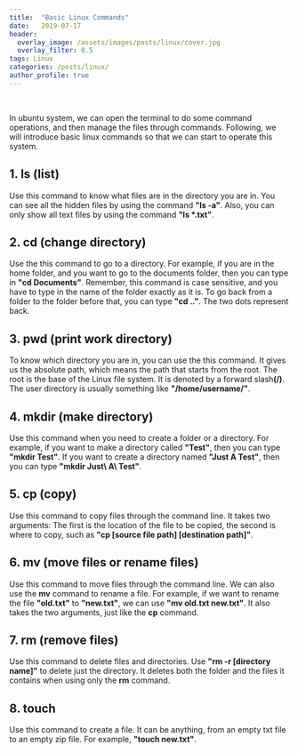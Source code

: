 ```yaml
---
title:  "Basic Linux Commands"
date:   2019-07-17
header:
  overlay_image: /assets/images/posts/linux/cover.jpg
  overlay_filter: 0.5
tags: Linux
categories: /posts/linux/
author_profile: true
---
```

<br>

In ubuntu system, we can open the terminal to do some command operations, and then manage the files through commands. Following, we will introduce basic linux commands so that we can start to operate this system.<br>

## 1. ls (list)

Use this command to know what files are in the directory you are in. You can see all the hidden files by using the command <b>"ls -a"</b>. Also, you can only show all text files by using the command <b>"ls *.txt"</b>.<br>

## 2. cd (change directory)

Use the this command to go to a directory. For example, if you are in the home folder, and you want to go to the documents folder, then you can type in <b>"cd Documents"</b>. Remember, this command is case sensitive, and you have to type in the name of the folder exactly as it is. To go back from a folder to the folder before that, you can type <b>"cd .."</b>. The two dots represent back.<br>

## 3. pwd (print work directory)

To know which directory you are in, you can use the this command. It gives us the absolute path, which means the path that starts from the root. The root is the base of the Linux file system. It is denoted by a forward slash<b>(/)</b>. The user directory is usually something like <b>"/home/username/"</b>.<br>

## 4. mkdir (make directory)

Use this command when you need to create a folder or a directory. For example, if you want to make a directory called <b>"Test"</b>, then you can type <b>"mkdir Test"</b>. If you want to create a directory named <b>"Just A Test"</b>, then you can type <b>"mkdir Just\ A\ Test"</b>.<br>

## 5. cp (copy)

Use this command to copy files through the command line. It takes two arguments: The first is the location of the file to be copied, the second is where to copy, such as <b>"cp [source file path] [destination path]"</b>.<br>

## 6. mv (move files or rename files)

Use this command to move files through the command line. We can also use the <b>mv</b> command to rename a file. For example, if we want to rename the file <b>"old.txt"</b> to <b>"new.txt"</b>, we can use <b>"mv old.txt new.txt"</b>. It also takes the two arguments, just like the <b>cp</b> command.<br>

## 7. rm (remove files)

Use this command to delete files and directories. Use <b>"rm -r [directory name]"</b> to delete just the directory. It deletes both the folder and the files it contains when using only the <b>rm</b> command.<br>

## 8. touch

Use this command to create a file. It can be anything, from an empty txt file to an empty zip file. For example, <b>"touch new.txt"</b>.<br>

